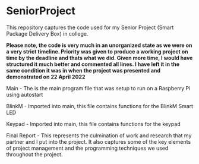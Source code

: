 # SeniorProject

This repository captures the code used for my Senior Project (Smart Package Delivery Box) in college. 

**Please note, the code is very much in an unorganized state as we were on a very strict timeline. Priority was given to produce a working project on time by the deadline and thats what we did. Given more time, I would have structured it much better and commented all lines. I have left it in the same condition it was in when the project was presented and demonstrated on 22 April 2022**

Main - The is the main program file that was setup to run on a Raspberry Pi using autostart

BlinkM - Imported into main, this file contains functions for the BlinkM Smart LED

Keypad - Imported into main, this file contains functions for the keypad

Final Report - This represents the culmination of work and research that my partner and I put into the project. It also captures some of the key elements of project
management and the programming techniques we used throughout the project.
